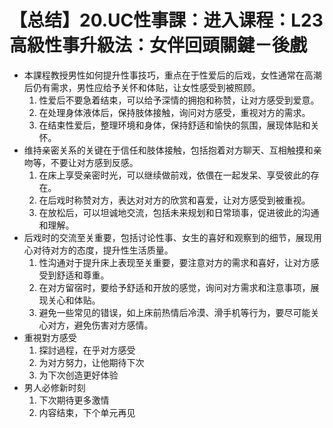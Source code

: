 # 【总结】20.UC性事課：进入课程：L23高級性事升級法：女伴回頭關鍵－後戲

-   本課程教授男性如何提升性事技巧，重点在于性爱后的后戏，女性通常在高潮后仍有需求，男性应给予关怀和体贴，让女性感受到被照顾。
    1.  性爱后不要急着结束，可以给予深情的拥抱和称赞，让对方感受到爱意。
    2.  在处理身体液体后，保持肢体接触，询问对方感受，重视对方的需求。
    3.  在结束性爱后，整理环境和身体，保持舒适和愉快的氛围，展现体贴和关怀。
-   维持亲密关系的关键在于信任和肢体接触，包括抱着对方聊天、互相触摸和亲吻等，不要让对方感到反感。
    1.  在床上享受亲密时光，可以继续做前戏，依偎在一起发呆、享受彼此的存在。
    2.  在后戏时称赞对方，表达对对方的欣赏和喜爱，让对方感受到被重视。
    3.  在放松后，可以坦诚地交流，包括未来规划和日常琐事，促进彼此的沟通和理解。
-   后戏时的交流至关重要，包括讨论性事、女生的喜好和观察到的细节，展现用心对待对方的态度，提升性生活质量。
    1.  性沟通对于提升床上表现至关重要，要注意对方的需求和喜好，让对方感受到舒适和尊重。
    2.  在对方留宿时，要给予舒适和开放的感觉，询问对方需求和注意事项，展现关心和体贴。
    3.  避免一些常见的错误，如上床前热情后冷漠、滑手机等行为，要尽可能关心对方，避免伤害对方感情。
-   重視對方感受
    1.  探討過程，在乎对方感受
    2.  为对方努力，让他期待下次
    3.  为下次创造更好体验
-   男人必修新时刻
    1.  下次期待更多激情
    2.  内容结束，下个单元再见